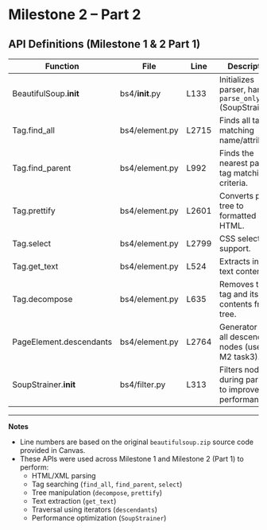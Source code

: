 # Milestone 2 – Part 2

## API Definitions (Milestone 1 & 2 Part 1)

| Function | File | Line | Description |
|-----------|------|------|-------------|
| BeautifulSoup.__init__ | bs4/__init__.py | L133 | Initializes parser, handles `parse_only` (SoupStrainer). |
| Tag.find_all | bs4/element.py | L2715 | Finds all tags matching name/attributes. |
| Tag.find_parent | bs4/element.py | L992 | Finds the nearest parent tag matching criteria. |
| Tag.prettify | bs4/element.py | L2601 | Converts parse tree to formatted HTML. |
| Tag.select | bs4/element.py | L2799 | CSS selector support. |
| Tag.get_text | bs4/element.py | L524 | Extracts inner text content. |
| Tag.decompose | bs4/element.py | L635 | Removes the tag and its contents from tree. |
| PageElement.descendants | bs4/element.py | L2764 | Generator over all descendant nodes (used in M2 task3). |
| SoupStrainer.__init__ | bs4/filter.py | L313 | Filters nodes during parsing to improve performance. |

---

**Notes**

- Line numbers are based on the original `beautifulsoup.zip` source code provided in Canvas.  
- These APIs were used across Milestone 1 and Milestone 2 (Part 1) to perform:  
  - HTML/XML parsing  
  - Tag searching (`find_all`, `find_parent`, `select`)  
  - Tree manipulation (`decompose`, `prettify`)  
  - Text extraction (`get_text`)  
  - Traversal using iterators (`descendants`)
  - Performance optimization (`SoupStrainer`)
